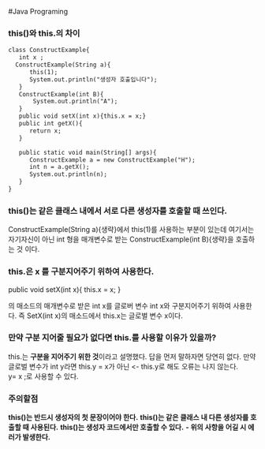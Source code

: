 #Java Programing



### this()와 this.의 차이


```markdown
class ConstructExample{
   int x ;
  ConstructExample(String a){
      this(1);
      System.out.println("생성자 호출입니다");
   }
   ConstructExample(int B){
       System.out.println("A");
   }
   public void setX(int x){this.x = x;}
   public int getX(){
      return x;
   }

   public static void main(String[] args){
      ConstructExample a = new ConstructExample("H");
      int n = a.getX();
      System.out.println(n);
   }
}
```

### this()는 같은 클래스 내에서 서로 다른 생성자를 호출할 때 쓰인다.

ConstructExample(String a){생략}에서 this(1)를 사용하는 부분이 있는데 
여기서는 자기자신이 아닌 int 형을 매개변수로 받는 ConstructExample(int B){생략}을 호출하는 것 이다.



### this.은 x 를 구분지어주기 위하여 사용한다.

public void setX(int x){
this.x = x;
}

의 매소드의 매개변수로 받은 int x를 글로버 변수 int x와 구분지어주기 위하여 사용한다.
즉 SetX(int x)의 매소드에서 this.x는 글로벌 변수 x이다.

### 만약 구분 지어줄 필요가 없다면 this.를 사용할 이유가 있을까?
this.는 **구분을 지어주기 위한 것**이라고 설명했다.
답을 먼저 말하자면
당연히 없다.
만약 글로벌 변수가 int y라면
this.y = x가 아닌 <- this.y로 해도 오류는 나지 않는다.                                     
y= x ;로 사용할 수 있다.



### 주의할점
**this()는 반드시 생성자의 첫 문장이어야 한다.**
**this()는 같은 클래스 내 다른 생성자를 호출할 때 사용된다.**
**this()는 생성자 코드에서만 호출할 수 있다.**
**- 위의 사항을 어길 시 에러가 발생한다.**
